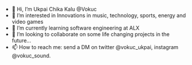 - 👋 Hi, I’m Ukpai Chika Kalu @Vokuc
- 👀 I’m interested in Innovations in music, technology, sports, energy and video games
- 🌱 I’m currently learning software engineering at ALX
- 💞️ I’m looking to collaborate on some life changing projects in the future...
- 📫 How to reach me: send a DM on twitter @vokuc_ukpai, instagram @vokuc_sound.

<!---
Vokuc/Vokuc is a ✨ special ✨ repository because its `README.md` (this file) appears on your GitHub profile.
You can click the Preview link to take a look at your changes.
--->
